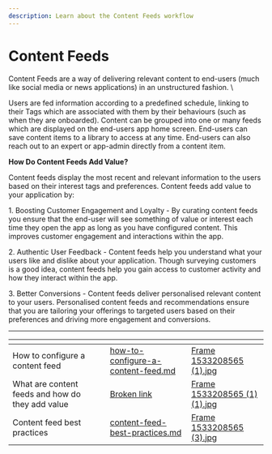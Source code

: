 ```yaml
---
description: Learn about the Content Feeds workflow
---
```


# Content Feeds

Content Feeds are a way of delivering relevant content to end-users (much like social media or news applications) in an unstructured fashion. \


Users are fed information according to a predefined schedule, linking to their Tags which are associated with them by their behaviours (such as when they are onboarded). Content can be grouped into one or many feeds which are displayed on the end-users app home screen. End-users can save content items to a library to access at any time. End-users can also reach out to an expert or app-admin directly from a content item.



**How Do Content Feeds Add Value?**

Content feeds display the most recent and relevant information to the users based on their interest tags and preferences. Content feeds add value to your application by:

1\. Boosting Customer Engagement and Loyalty - By curating content feeds you ensure that the end-user will see something of value or interest each time they open the app as long as you have configured content. This improves customer engagement and interactions within the app.&#x20;

2\. Authentic User Feedback - Content feeds help you understand what your users like and dislike about your application. Though surveying customers is a good idea, content feeds help you gain access to customer activity and how they interact within the app.&#x20;

3\. Better Conversions - Content feeds deliver personalised relevant content to your users. Personalised content feeds and recommendations ensure that you are tailoring your offerings to targeted users based on their preferences and driving more engagement and conversions.



***

<table data-view="cards"><thead><tr><th></th><th></th><th></th><th data-hidden data-card-target data-type="content-ref"></th><th data-hidden data-card-cover data-type="files"></th></tr></thead><tbody><tr><td>How to configure a content feed</td><td></td><td></td><td><a href="how-to-configure-a-content-feed.md">how-to-configure-a-content-feed.md</a></td><td><a href="../../../.gitbook/assets/Frame 1533208565 (1).jpg">Frame 1533208565 (1).jpg</a></td></tr><tr><td>What are content feeds and how do they add value</td><td></td><td></td><td><a href="broken-reference">Broken link</a></td><td><a href="../../../.gitbook/assets/Frame 1533208565 (1) (1).jpg">Frame 1533208565 (1) (1).jpg</a></td></tr><tr><td>Content feed best practices</td><td></td><td></td><td><a href="content-feed-best-practices.md">content-feed-best-practices.md</a></td><td><a href="../../../.gitbook/assets/Frame 1533208565 (3).jpg">Frame 1533208565 (3).jpg</a></td></tr></tbody></table>
